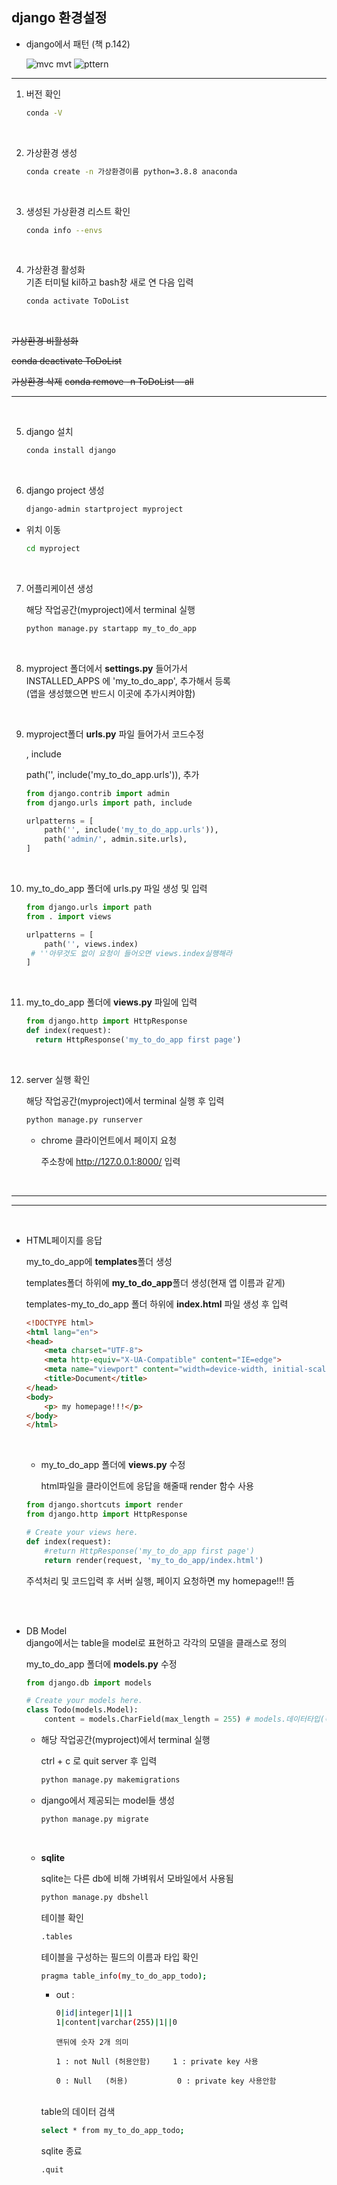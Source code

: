 ## django 환경설정

- django에서 패턴 (책 p.142)

  ![mvc mvt](https://babytiger.netlify.app/media/mtv.png)
  ![pttern](https://babytiger.netlify.app/media/mvc-cycle.png)

---



1. 버전 확인

   ```bash
   conda -V
   ```
<br/>

2. 가상환경 생성

   ```bash
   conda create -n 가상환경이름 python=3.8.8 anaconda
   ```
<br/>
   

3. 생성된 가상환경 리스트 확인

   ```bash
   conda info --envs
   ```
<br/>
   

4. 가상환경 활성화  
   기존 터미털 kil하고 bash창 새로 연 다음 입력
   
   ```bash
   conda activate ToDoList
   ```
<br/>


~~가상환경 비활성화~~

~~conda deactivate ToDoList~~

~~가상환경 삭제~~
~~conda remove -n ToDoList --all~~

---

<br/>

5. django 설치

   ```bash
   conda install django
   ```
<br/>
   
6. django project 생성

   ```bash
   django-admin startproject myproject
   ```

- 위치 이동

  ```bash
  cd myproject
  ```
<br/>

7. 어플리케이션 생성

   해당 작업공간(myproject)에서 terminal 실행

   ```python
   python manage.py startapp my_to_do_app 
   ```
<br/>


8. myproject 폴더에서 **settings.py** 들어가서  
   INSTALLED_APPS 에 'my_to_do_app', 추가해서 등록  
   (앱을 생성했으면 반드시 이곳에 추가시켜야함)

<br/>
   
9. myproject폴더 **urls.py** 파일 들어가서 코드수정

   , include
   
   path('', include('my_to_do_app.urls')),  추가
   
   ```python
   from django.contrib import admin
   from django.urls import path, include
   
   urlpatterns = [
       path('', include('my_to_do_app.urls')),
       path('admin/', admin.site.urls),
   ]
   ```
<br/>

10. my_to_do_app 폴더에 urls.py 파일 생성 및 입력

    ```python
    from django.urls import path
    from . import views
    
    urlpatterns = [
        path('', views.index)  
     # ''아무것도 없이 요청이 들어오면 views.index실행해라
    ]
    ```
<br/>
    

11. my_to_do_app 폴더에 **views.py** 파일에 입력

    ```python
    from django.http import HttpResponse
    def index(request):
      return HttpResponse('my_to_do_app first page')
    ```
<br/>
    

12. server 실행 확인

    해당 작업공간(myproject)에서 terminal 실행 후 입력
    
    ```python
    python manage.py runserver
    ```

    - chrome 클라이언트에서 페이지 요청
    
       주소창에  http://127.0.0.1:8000/   입력

<br/>

---

---
<br/>


- HTML페이지를 응답

    my_to_do_app에  **templates**폴더 생성

    templates폴더 하위에 **my_to_do_app**폴더 생성(현재 앱 이름과 같게)

    templates-my_to_do_app 폴더 하위에 **index.html** 파일 생성 후 입력

    ```html
    <!DOCTYPE html>
    <html lang="en">
    <head>
        <meta charset="UTF-8">
        <meta http-equiv="X-UA-Compatible" content="IE=edge">
        <meta name="viewport" content="width=device-width, initial-scale=1.0">
        <title>Document</title>
    </head>
    <body>
        <p> my homepage!!!</p>
    </body>
    </html>
    ```

   
    <br/>

    - my_to_do_app 폴더에 **views.py** 수정

      html파일을 클라이언트에 응답을 해줄때 render 함수 사용

    ```python
    from django.shortcuts import render
    from django.http import HttpResponse
    
    # Create your views here.
    def index(request):
        #return HttpResponse('my_to_do_app first page')
        return render(request, 'my_to_do_app/index.html')    
    ```

    주석처리 및 코드입력 후 서버 실행, 페이지 요청하면 my homepage!!! 뜸

<br/>
<br/>   

- DB Model  
    django에서는 table을 model로 표현하고 각각의 모델을 클래스로 정의

    my_to_do_app 폴더에 **models.py** 수정

    ```python
    from django.db import models
    
    # Create your models here.
    class Todo(models.Model):
        content = models.CharField(max_length = 255) # models.데이터타입(속성)
    ```

    - 해당 작업공간(myproject)에서 terminal 실행

      ctrl + c 로 quit server 후 입력

      ```bash
      python manage.py makemigrations
      ```

    - django에서 제공되는 model들 생성

      ```bash
      python manage.py migrate
      ```

      <br/>

    - **sqlite** 

      sqlite는 다른 db에 비해 가벼워서 모바일에서 사용됨

      ```bash
      python manage.py dbshell
      ```

      테이블 확인

      ```bash
      .tables
      ```

      테이블을 구성하는 필드의 이름과 타입 확인

      ```bash
      pragma table_info(my_to_do_app_todo);
      ```

      - out :

        ```bash
        0|id|integer|1||1
        1|content|varchar(255)|1||0
        ```

            맨뒤에 숫자 2개 의미 
            
            1 : not Null (허용안함)     1 : private key 사용
            
            0 : Null   (허용)           0 : private key 사용안함

      <br/>
      table의 데이터 검색

      ```bash 
      select * from my_to_do_app_todo;
      ```

      sqlite 종료

      ```bash
      .quit
      ```


      

